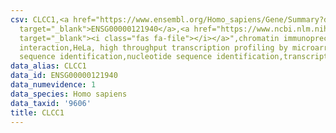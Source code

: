 ```yaml
---
csv: CLCC1,<a href="https://www.ensembl.org/Homo_sapiens/Gene/Summary?db=core;g=ENSG00000121940"
  target="_blank">ENSG00000121940</a>,<a href="https://www.ncbi.nlm.nih.gov/pubmed/17216044"
  target="_blank"><i class="fas fa-file"></i></a>",chromatin immunoprecipitation assay,direct
  interaction,HeLa, high throughput transcription profiling by microarray,nucleotide
  sequence identification,nucleotide sequence identification,transcriptional regulation,
data_alias: CLCC1
data_id: ENSG00000121940
data_numevidence: 1
data_species: Homo sapiens
data_taxid: '9606'
title: CLCC1
---
```

